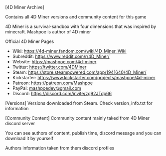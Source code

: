 [4D Miner Archive]

Contains all 4D Miner versions and community content for this game

4D Miner is a survival-sandbox with four dimensions that was inspired by minecraft.
Mashpoe is author of 4D miner

Official 4D Miner Pages
* Wiki: https://4d-miner.fandom.com/wiki/4D_Miner_Wiki
* Subreddit: https://www.reddit.com/r/4D_Miner/
* Website: https://mashpoe.com/4d-miner
* Twitter: https://twitter.com/4DMiner
* Steam: https://store.steampowered.com/app/1941640/4D_Miner/ 
* Kickstarter: https://www.kickstarter.com/projects/mashpoe/4d-miner
* Patreon: https://patreon.com/Mashpoe
* PayPal: mashpoedev@gmail.com
* Discord: https://discord.com/invite/zg92JTdp66

[Versions]
Versions downloaded from Steam.
Check version_info.txt for information

[Community Content]
Community content mainly taked from 4D Miner discord server

You can see authors of content, publish time, discord message and you can download it by yourself

Authors information taken from them discord profiles